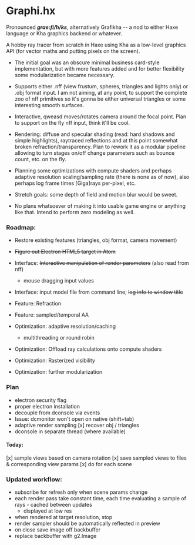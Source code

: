 # Graphi.hx
Pronounced ***grae:fi/h/ks***, alternatively Grafikha -- a nod to either Haxe language or Kha graphics backend or whatever.

A hobby ray tracer from scratch in Haxe using Kha as a low-level graphics API (for vector maths and putting pixels on the screen).

* The initial goal was an obscure minimal business card-style implementation, but with more features added and for better flexibility some modularization became necessary.

* Supports either .nff (view frustum, spheres, triangles and lights only) or .obj format input. I am not aiming, at any point, to support the complete zoo of nff primitives so it's gonna be either universal triangles or some interesting smooth surfaces.

* Interactive, qweasd moves/rotates camera around the focal point. Plan to support on the fly nff input, think it'll be cool.

* Rendering: diffuse and specular shading (read: hard shadows and simple highlights), raytraced reflections and at this point somewhat broken refraction/transparency. Plan to rework it as a modular pipeline allowing to turn stages on/off change parameters such as bounce count, etc. on the fly.

* Planning some optimizations with compute shaders and perhaps adaptive resolution scaling/sampling rate (there is none as of now), also perhaps log frame times [Giga]rays per-pixel, etc.

* Stretch goals: some depth of field and motion blur would be sweet.

* No plans whatsoever of making it into usable game engine or anything like that. Intend to perform zero modeling as well.

### Roadmap:

* Restore existing features (triangles, obj format, camera movement)

* <del>Figure out Electron HTML5 target in Atom</del>

* Interface: <del>Interactive manipulation of render parameters</del> (also read from nff)
  * mouse dragging input values

* Interface: input model file from command line; <del>log info to window title</del>

* Feature: Refraction

* Feature: sampled/temporal AA

* Optimization: adaptive resolution/caching
  * multithreading or round robin

* Optimization: Offload ray calculations onto compute shaders

* Optimization: Rasterized visibility

* Optimization: further modularization

### Plan
- electron security flag
- proper electron installation
- decouple from dconsole via events
- Issue: dcmonitor won't open on native (shift+tab)
- adaptive render sampling
[x] recover obj / triangles
- dconsole in separate thread (where available)
#### Today:
[x] sample views based on camera rotation
[x] save sampled views to files & corresponding view params
[x] do for each scene

### Updated workflow:
- subscribe for refresh only when scene params change
- each render pass take constant time, each time evaluating a sample of rays - cached between updates
  - displayed at low res
- when rendered at target resolution, stop
- render sampler should be automatically reflected in preview
- on close save image off backbuffer
- replace backbuffer with g2.Image
